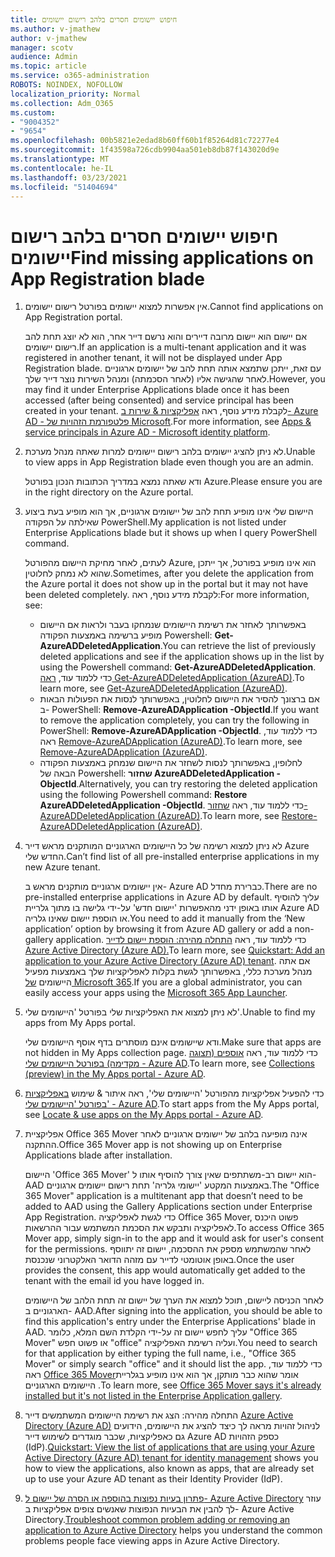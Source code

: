 ```yaml
---
title: חיפוש יישומים חסרים בלהב רישום יישומים
ms.author: v-jmathew
author: v-jmathew
manager: scotv
audience: Admin
ms.topic: article
ms.service: o365-administration
ROBOTS: NOINDEX, NOFOLLOW
localization_priority: Normal
ms.collection: Adm_O365
ms.custom:
- "9004352"
- "9654"
ms.openlocfilehash: 00b5821e2edad8b60ff60b1f85264d81c72277e4
ms.sourcegitcommit: 1f43598a726cdb9904aa501eb8db87f143020d9e
ms.translationtype: MT
ms.contentlocale: he-IL
ms.lasthandoff: 03/23/2021
ms.locfileid: "51404694"
---
```

# <a name="find-missing-applications-on-app-registration-blade"></a><span data-ttu-id="489fe-102">חיפוש יישומים חסרים בלהב רישום יישומים</span><span class="sxs-lookup"><span data-stu-id="489fe-102">Find missing applications on App Registration blade</span></span>

1. <span data-ttu-id="489fe-103">אין אפשרות למצוא יישומים בפורטל רישום יישומים.</span><span class="sxs-lookup"><span data-stu-id="489fe-103">Cannot find applications on App Registration portal.</span></span>

    <span data-ttu-id="489fe-104">אם יישום הוא יישום מרובה דיירים והוא נרשם דייר אחר, הוא לא יוצג תחת להב רישום יישומים.</span><span class="sxs-lookup"><span data-stu-id="489fe-104">If an application is a multi-tenant application and it was registered in another tenant, it will not be displayed under App Registration blade.</span></span> <span data-ttu-id="489fe-105">עם זאת, ייתכן שתמצא אותה תחת להב של יישומים ארגוניים לאחר שהגישה אליו (לאחר הסכמתה) ומנהל השירות נוצר דייר שלך.</span><span class="sxs-lookup"><span data-stu-id="489fe-105">However, you may find it under Enterprise Applications blade once it has been accessed (after being consented) and service principal has been created in your tenant.</span></span> <span data-ttu-id="489fe-106">לקבלת מידע נוסף, ראה [אפליקציות & שירות ב- Azure AD - פלטפורמת הזהויות של Microsoft](https://docs.microsoft.com/azure/active-directory/develop/app-objects-and-service-principals).</span><span class="sxs-lookup"><span data-stu-id="489fe-106">For more information, see [Apps & service principals in Azure AD - Microsoft identity platform](https://docs.microsoft.com/azure/active-directory/develop/app-objects-and-service-principals).</span></span>
2. <span data-ttu-id="489fe-107">לא ניתן להציג יישומים בלהב רישום יישומים למרות שאתה מנהל מערכת.</span><span class="sxs-lookup"><span data-stu-id="489fe-107">Unable to view apps in App Registration blade even though you are an admin.</span></span>

    <span data-ttu-id="489fe-108">ודא שאתה נמצא במדריך הכתובות הנכון בפורטל Azure.</span><span class="sxs-lookup"><span data-stu-id="489fe-108">Please ensure you are in the right directory on the Azure portal.</span></span>
3. <span data-ttu-id="489fe-109">היישום שלי אינו מופיע תחת להב של יישומים ארגוניים, אך הוא מופיע בעת ביצוע שאילתה על הפקודה PowerShell.</span><span class="sxs-lookup"><span data-stu-id="489fe-109">My application is not listed under Enterprise Applications blade but it shows up when I query PowerShell command.</span></span>

    <span data-ttu-id="489fe-110">לעתים, לאחר מחיקת היישום מהפורטל Azure, הוא אינו מופיע בפורטל, אך ייתכן שהוא לא נמחק לחלוטין.</span><span class="sxs-lookup"><span data-stu-id="489fe-110">Sometimes, after you delete the application from the Azure portal it does not show up in the portal but it may not have been deleted completely.</span></span> <span data-ttu-id="489fe-111">לקבלת מידע נוסף, ראה:</span><span class="sxs-lookup"><span data-stu-id="489fe-111">For more information, see:</span></span>
    - <span data-ttu-id="489fe-112">באפשרותך לאחזר את רשימת היישומים שנמחקו בעבר ולראות אם היישום מופיע ברשימה באמצעות הפקודה Powershell: **Get-AzureADDeletedApplication**.</span><span class="sxs-lookup"><span data-stu-id="489fe-112">You can retrieve the list of previously deleted applications and see if the application shows up in the list by using the Powershell command: **Get-AzureADDeletedApplication**.</span></span> <span data-ttu-id="489fe-113">כדי ללמוד עוד, [ראה Get-AzureADDeletedApplication (AzureAD)](https://docs.microsoft.com/powershell/module/azuread/get-azureaddeletedapplication).</span><span class="sxs-lookup"><span data-stu-id="489fe-113">To learn more, see [Get-AzureADDeletedApplication (AzureAD)](https://docs.microsoft.com/powershell/module/azuread/get-azureaddeletedapplication).</span></span>
    - <span data-ttu-id="489fe-114">אם ברצונך להסיר את היישום לחלוטין, באפשרותך לנסות את הפעולות הבאות ב- PowerShell: **Remove-AzureADApplication -ObjectId**.</span><span class="sxs-lookup"><span data-stu-id="489fe-114">If you want to remove the application completely, you can try the following in PowerShell: **Remove-AzureADApplication -ObjectId**.</span></span> <span data-ttu-id="489fe-115">כדי ללמוד עוד, ראה [Remove-AzureADApplication (AzureAD)](https://docs.microsoft.com/powershell/module/azuread/remove-azureadapplication).</span><span class="sxs-lookup"><span data-stu-id="489fe-115">To learn more, see [Remove-AzureADApplication (AzureAD)](https://docs.microsoft.com/powershell/module/azuread/remove-azureadapplication).</span></span>
    - <span data-ttu-id="489fe-116">לחלופין, באפשרותך לנסות לשחזר את היישום שנמחק באמצעות הפקודה הבאה של Powershell: **שחזור AzureADDeletedApplication -ObjectId**.</span><span class="sxs-lookup"><span data-stu-id="489fe-116">Alternatively, you can try restoring the deleted application using the following Powershell command: **Restore AzureADDeletedApplication -ObjectId**.</span></span> <span data-ttu-id="489fe-117">כדי ללמוד עוד, ראה [שחזור-AzureADDeletedApplication (AzureAD)](https://docs.microsoft.com/powershell/module/azuread/restore-azureaddeletedapplication).</span><span class="sxs-lookup"><span data-stu-id="489fe-117">To learn more, see [Restore-AzureADDeletedApplication (AzureAD)](https://docs.microsoft.com/powershell/module/azuread/restore-azureaddeletedapplication).</span></span>
4. <span data-ttu-id="489fe-118">לא ניתן למצוא רשימה של כל היישומים הארגוניים המותקנים מראש דייר Azure החדש שלי.</span><span class="sxs-lookup"><span data-stu-id="489fe-118">Can’t find list of all pre-installed enterprise applications in my new Azure tenant.</span></span>

    <span data-ttu-id="489fe-119">אין יישומים ארגוניים מותקנים מראש ב- Azure AD כברירת מחדל.</span><span class="sxs-lookup"><span data-stu-id="489fe-119">There are no pre-installed enterprise applications in Azure AD by default.</span></span> <span data-ttu-id="489fe-120">עליך להוסיף אותו באופן ידני מהאפשרות 'יישום חדש' על-ידי גלישה בו מתוך גלריית Azure AD או הוספת יישום שאינו גלריה.</span><span class="sxs-lookup"><span data-stu-id="489fe-120">You need to add it manually from the ‘New application’ option by browsing it from Azure AD gallery or add a non-gallery application.</span></span> <span data-ttu-id="489fe-121">כדי ללמוד עוד, ראה [התחלה מהירה: הוספת יישום לדייר Azure Active Directory (Azure AD).](https://docs.microsoft.com/azure/active-directory/manage-apps/add-application-portal)</span><span class="sxs-lookup"><span data-stu-id="489fe-121">To learn more, see [Quickstart: Add an application to your Azure Active Directory (Azure AD) tenant](https://docs.microsoft.com/azure/active-directory/manage-apps/add-application-portal).</span></span>
    <span data-ttu-id="489fe-122">אם אתה מנהל מערכת כללי, באפשרותך לגשת בקלות לאפליקציות שלך באמצעות מפעיל היישומים [של Microsoft 365](https://docs.microsoft.com/microsoft-365/admin/manage/customize-the-app-launcher).</span><span class="sxs-lookup"><span data-stu-id="489fe-122">If you are a global administrator, you can easily access your apps using the [Microsoft 365 App Launcher](https://docs.microsoft.com/microsoft-365/admin/manage/customize-the-app-launcher).</span></span>
5. <span data-ttu-id="489fe-123">לא ניתן למצוא את האפליקציות שלי בפורטל 'היישומים שלי'.</span><span class="sxs-lookup"><span data-stu-id="489fe-123">Unable to find my apps from My Apps portal.</span></span>

    <span data-ttu-id="489fe-124">ודא שיישומים אינם מוסתרים בדף אוסף היישומים שלי.</span><span class="sxs-lookup"><span data-stu-id="489fe-124">Make sure that apps are not hidden in My Apps collection page.</span></span> <span data-ttu-id="489fe-125">כדי ללמוד עוד, ראה [אוספים (תצוגה מקדימה) בפורטל היישומים שלי - Azure AD](https://docs.microsoft.com/azure/active-directory/user-help/my-apps-portal-user-collections).</span><span class="sxs-lookup"><span data-stu-id="489fe-125">To learn more, see [Collections (preview) in the My Apps portal - Azure AD](https://docs.microsoft.com/azure/active-directory/user-help/my-apps-portal-user-collections).</span></span>
6. <span data-ttu-id="489fe-126">כדי להפעיל אפליקציות מהפורטל 'היישומים שלי', ראה איתור & שימוש [באפליקציות בפורטל 'היישומים שלי' - Azure AD](https://docs.microsoft.com/azure/active-directory/user-help/my-apps-portal-end-user-access).</span><span class="sxs-lookup"><span data-stu-id="489fe-126">To start apps from the My Apps portal, see [Locate & use apps on the My Apps portal - Azure AD](https://docs.microsoft.com/azure/active-directory/user-help/my-apps-portal-end-user-access).</span></span>
7. <span data-ttu-id="489fe-127">אפליקציית Office 365 Mover אינה מופיעה בלהב של יישומים ארגוניים לאחר ההתקנה.</span><span class="sxs-lookup"><span data-stu-id="489fe-127">Office 365 Mover app is not showing up on Enterprise Applications blade after installation.</span></span>

    <span data-ttu-id="489fe-128">היישום 'Office 365 Mover' הוא יישום רב-משתתפים שאין צורך להוסיף אותו ל- AAD באמצעות המקטע 'יישומי גלריה' תחת רישום יישומים ארגוניים.</span><span class="sxs-lookup"><span data-stu-id="489fe-128">The "Office 365 Mover" application is a multitenant app that doesn’t need to be added to AAD using the Gallery Applications section under Enterprise App Registration.</span></span> <span data-ttu-id="489fe-129">כדי לגשת לאפליקציה Office 365 Mover, פשוט היכנס לאפליקציה ותבקש את הסכמת המשתמש עבור ההרשאות.</span><span class="sxs-lookup"><span data-stu-id="489fe-129">To access Office 365 Mover app, simply sign-in to the app and it would ask for user's consent for the permissions.</span></span> <span data-ttu-id="489fe-130">לאחר שהמשתמש מספק את ההסכמה, יישום זה יתווסף באופן אוטומטי לדייר עם מזהה הדואר האלקטרוני שנכנסת.</span><span class="sxs-lookup"><span data-stu-id="489fe-130">Once the user provides the consent, this app would automatically get added to the tenant with the email id you have logged in.</span></span>

    <span data-ttu-id="489fe-131">לאחר הכניסה ליישום, תוכל למצוא את הערך של יישום זה תחת הלהב של היישומים הארגוניים ב- AAD.</span><span class="sxs-lookup"><span data-stu-id="489fe-131">After signing into the application, you should be able to find this application's entry under the Enterprise Applications' blade in AAD.</span></span> <span data-ttu-id="489fe-132">עליך לחפש יישום זה על-ידי הקלדת השם המלא, כלומר "Office 365 Mover" או פשוט חפש "office" ועליה רשימת האפליקציה.</span><span class="sxs-lookup"><span data-stu-id="489fe-132">You need to search for that application by either typing the full name, i.e., "Office 365 Mover" or simply search "office" and it should list the app.</span></span> <span data-ttu-id="489fe-133">כדי ללמוד עוד, ראה [Office 365 Mover](https://docs.microsoft.com/answers/questions/30186/office-365-mover-says-its-already-installed-but-it.html)אומר שהוא כבר מותקן, אך הוא אינו מופיע בגלריית היישומים הארגוניים .</span><span class="sxs-lookup"><span data-stu-id="489fe-133">To learn more, see [Office 365 Mover says it's already installed but it's not listed in the Enterprise Application gallery](https://docs.microsoft.com/answers/questions/30186/office-365-mover-says-its-already-installed-but-it.html).</span></span>
8. <span data-ttu-id="489fe-134">התחלה מהירה: הצג את רשימת היישומים המשתמשים דייר [Azure Active Directory (Azure AD)](https://docs.microsoft.com/azure/active-directory/manage-apps/view-applications-portal) לניהול זהויות מראה לך כיצד להציג את היישומים, הידועים גם כאפליקציות, שכבר מוגדרים לשימוש דייר Azure AD כספק הזהויות (IdP).</span><span class="sxs-lookup"><span data-stu-id="489fe-134">[Quickstart: View the list of applications that are using your Azure Active Directory (Azure AD) tenant for identity management](https://docs.microsoft.com/azure/active-directory/manage-apps/view-applications-portal) shows you how to view the applications, also known as apps, that are already set up to use your Azure AD tenant as their Identity Provider (IdP).</span></span>
9. <span data-ttu-id="489fe-135">[פתרון בעיות נפוצות בהוספה או הסרה של יישום ל- Azure Active Directory](https://docs.microsoft.com/azure/active-directory/manage-apps/troubleshoot-adding-apps) עוזר לך להבין את הבעיות הנפוצות שאנשים צופים אפליקציות ב- Azure Active Directory.</span><span class="sxs-lookup"><span data-stu-id="489fe-135">[Troubleshoot common problem adding or removing an application to Azure Active Directory](https://docs.microsoft.com/azure/active-directory/manage-apps/troubleshoot-adding-apps) helps you understand the common problems people face viewing apps in Azure Active Directory.</span></span>

